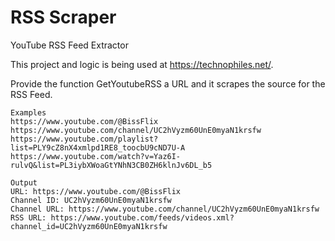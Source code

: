 # RSS Scraper

YouTube RSS Feed Extractor

This project and logic is being used at https://technophiles.net/.

Provide the function GetYoutubeRSS a URL and it scrapes the source for the RSS Feed.
```
Examples
https://www.youtube.com/@BissFlix
https://www.youtube.com/channel/UC2hVyzm60UnE0myaN1krsfw
https://www.youtube.com/playlist?list=PLY9cZ8nX4xmlpd1RE8_toocbU9cND7U-A
https://www.youtube.com/watch?v=Yaz6I-rulvQ&list=PL3iybXWoaGtYNhN3CB0ZH6klnJv6DL_b5
```
```
Output
URL: https://www.youtube.com/@BissFlix
Channel ID: UC2hVyzm60UnE0myaN1krsfw
Channel URL: https://www.youtube.com/channel/UC2hVyzm60UnE0myaN1krsfw
RSS URL: https://www.youtube.com/feeds/videos.xml?channel_id=UC2hVyzm60UnE0myaN1krsfw
```